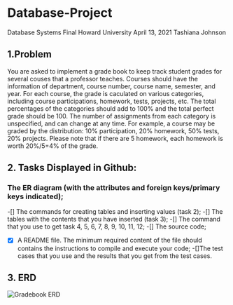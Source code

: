 # Database-Project
Database Systems Final 
Howard University
April 13, 2021
Tashiana Johnson

## 1.Problem
You are asked to implement a grade book to keep track student grades for several couses that a professor teaches. Courses should have the information of department, course number, course name, semester, and year.  For each course, the grade is caculated on various categories, including course participations, homework, tests, projects, etc.  The total percentages of the categories should add to 100% and the total perfect grade should be 100. The number of assignments from each category is unspecified, and can change at any time.  For example, a course may be graded by the distribution: 10% participation, 20% homework, 50% tests, 20% projects. Please note that if there are 5 homework, each homework is worth 20%/5=4% of the grade.

## 2. Tasks Displayed in Github:
### The ER diagram (with the attributes and foreign keys/primary keys indicated);
-[] The commands for creating tables and inserting values (task 2);
-[] The tables with the contents that you have inserted (task 3);
-[] The command that you use to get task 4, 5, 6, 7, 8, 9, 10, 11, 12;
-[] The source code;
-[x] A README file. The minimum required content of the file should contains the instructions to compile and execute your code;
-[]The test cases that you use and the results that you get from the test cases.

## 3. ERD
![Gradebook ERD](https://user-images.githubusercontent.com/70228981/114597965-5cf02400-9c5f-11eb-92af-b3d78b6c5215.jpg)
